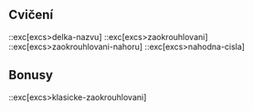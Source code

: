 ## Cvičení
::exc[excs>delka-nazvu]
::exc[excs>zaokrouhlovani]
::exc[excs>zaokrouhlovani-nahoru]
::exc[excs>nahodna-cisla]


## Bonusy
::exc[excs>klasicke-zaokrouhlovani]
